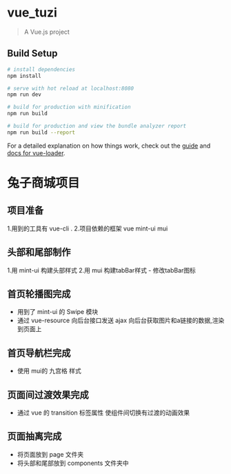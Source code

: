 # vue_tuzi

> A Vue.js project

## Build Setup

``` bash
# install dependencies
npm install

# serve with hot reload at localhost:8080
npm run dev

# build for production with minification
npm run build

# build for production and view the bundle analyzer report
npm run build --report
```

For a detailed explanation on how things work, check out the [guide](http://vuejs-templates.github.io/webpack/) and [docs for vue-loader](http://vuejs.github.io/vue-loader).

# 兔子商城项目

## 项目准备

1.用到的工具有 vue-cli . 
2.项目依赖的框架 vue  mint-ui  mui

## 头部和尾部制作

1.用 mint-ui 构建头部样式
2.用 mui 构建tabBar样式
    - 修改tabBar图标

## 首页轮播图完成

- 用到了 mint-ui 的 Swipe 模块
- 通过 vue-resource 向后台接口发送 ajax 向后台获取图片和a链接的数据,渲染到页面上 

## 首页导航栏完成

- 使用 mui的 九宫格 样式

## 页面间过渡效果完成

- 通过 vue 的 transition 标签属性 使组件间切换有过渡的动画效果

## 页面抽离完成

- 将页面放到 page 文件夹
- 将头部和尾部放到 components 文件夹中
